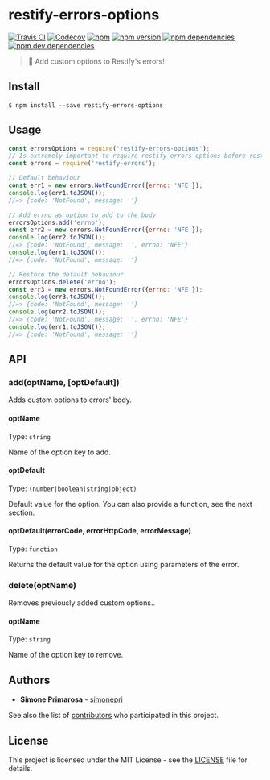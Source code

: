 # restify-errors-options
[![Travis CI](https://travis-ci.org/simonepri/restify-errors-options.svg?branch=master)](https://travis-ci.org/simonepri/restify-errors-options) [![Codecov](https://img.shields.io/codecov/c/github/simonepri/restify-errors-options/master.svg)](https://codecov.io/gh/simonepri/restify-errors-options) [![npm](https://img.shields.io/npm/dm/restify-errors-options.svg)](https://www.npmjs.com/package/restify-errors-options) [![npm version](https://img.shields.io/npm/v/restify-errors-options.svg)](https://www.npmjs.com/package/restify-errors-options) [![npm dependencies](https://david-dm.org/simonepri/restify-errors-options.svg)](https://david-dm.org/simonepri/restify-errors-options) [![npm dev dependencies](https://david-dm.org/simonepri/restify-errors-options/dev-status.svg)](https://david-dm.org/simonepri/restify-errors-options#info=devDependencies)
> 🔧 Add custom options to Restify's errors!


## Install

```
$ npm install --save restify-errors-options
```

## Usage
```js
const errorsOptions = require('restify-errors-options');
// Is extremely important to require restify-errors-options before restify.
const errors = require('restify-errors');

// Default behaviour
const err1 = new errors.NotFoundError({errno: 'NFE'});
console.log(err1.toJSON());
//=> {code: 'NotFound', message: ''}

// Add errno as option to add to the body
errorsOptions.add('errno');
const err2 = new errors.NotFoundError({errno: 'NFE'});
console.log(err2.toJSON());
//=> {code: 'NotFound', message: '', errno: 'NFE'}
console.log(err1.toJSON());
//=> {code: 'NotFound', message: ''}

// Restore the default behaviour
errorsOptions.delete('errno');
const err3 = new errors.NotFoundError({errno: 'NFE'});
console.log(err3.toJSON());
//=> {code: 'NotFound', message: ''}
console.log(err2.toJSON());
//=> {code: 'NotFound', message: '', errno: 'NFE'}
console.log(err1.toJSON());
//=> {code: 'NotFound', message: ''}
```

## API

### add(optName, [optDefault])

Adds custom options to errors' body.

#### optName

Type: `string`

Name of the option key to add.

#### optDefault

Type: `(number|boolean|string|object)`

Default value for the option.
You can also provide a function, see the next section.

#### optDefault(errorCode, errorHttpCode, errorMessage)

Type: `function`

Returns the default value for the option using parameters of the error.

### delete(optName)

Removes previously added custom options..

#### optName

Type: `string`

Name of the option key to remove.

## Authors
* **Simone Primarosa** - [simonepri](https://github.com/simonepri)

See also the list of [contributors](https://github.com/simonepri/restify-errors-options/contributors) who participated in this project.

## License
This project is licensed under the MIT License - see the [LICENSE](LICENSE) file for details.
